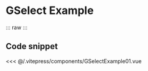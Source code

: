 # GSelect Example


::: raw
 <GSelectExample01 /> 
:::


## Code snippet

<<< @/.vitepress/components/GSelectExample01.vue

<script setup>
//import ExampleGToast from './.vitepress/components/ExampleGToast.vue';

/*import { onMounted } from 'vue'

onMounted(() => {
  import('./lib-that-access-window-on-import').then((module) => {
    // use code
  })
})
*/

import { defineClientComponent } from 'vitepress'

const GSelectExample01 = defineClientComponent(() => {
  return import('./.vitepress/components/GSelectExample01.vue')
})

</script>
